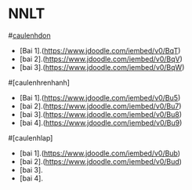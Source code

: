 # NNLT
#[caulenhdon](https://hoctructuyencntt.github.io/NNLT/Bai02.html)

- [Bai 1].(https://www.jdoodle.com/iembed/v0/BqT)
- [bai 2].(https://www.jdoodle.com/iembed/v0/BqV)
- [bai 3].(https://www.jdoodle.com/iembed/v0/BqW)

 #[caulenhrenhanh]

- [Bai 1].(https://www.jdoodle.com/iembed/v0/Bu5)
- [bai 2].(https://www.jdoodle.com/iembed/v0/Bu7)
- [bai 3].(https://www.jdoodle.com/iembed/v0/Bu8)
- [bai 4].(https://www.jdoodle.com/iembed/v0/Bu9)

#[caulenhlap]

- [bai 1].(https://www.jdoodle.com/iembed/v0/Bub)
- [bai 2].(https://www.jdoodle.com/iembed/v0/Bud)
- [bai 3].
- [bai 4].
